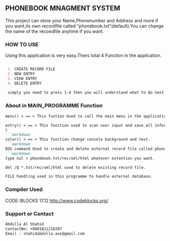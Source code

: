 ## PHONEBOOK MNAGMENT SYSTEM

This project can store your Name,Phonenumber and Address and more if you want,its own recordfile called "phonebook.txt"(default).You can change the name of the recoedfile anytime if you want. 

### HOW TO USE

Using this application is very easy.Thers total 4 Function in the application.

```markdown

 1. CREATE RECORD FILE
 2. NEW ENTRY
 3. VIEW ENTRY
 4. DELETE ENTRY
 
 simply you need to press 1-4 then you will understand what to do next.
```
### About in MAIN_PROGRAMME Function
```markdown
menu() < == > This funtion Used to call the main menu in the application.
```
```markdown
entry() < == > This function used to scan user input and save all information to the external database.
c
```markdown
color() < == > This function change console background and text. 
```markdown
DOS command Used to create and delete external record file called phonebook.txt
```markdown
type nul > phonebook.txt/rec/xml/html whatever extention you want.
```
```markdown
del /Q *.txt/rec/xml/html used to delete existing record file.
```
```markdown
FILE handling used in this programme to handle external database.
```



### Compiler Used

CODE::BLOCKS 17.12
http://www.codeblocks.org/

### Support or Contact
```markdown
Abdulla Al Shahid
ContactNo: +8801811218207
Email : shahidabdulla.aas@gmail.com
```
